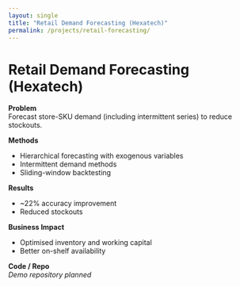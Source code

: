 ```yaml
---
layout: single
title: "Retail Demand Forecasting (Hexatech)"
permalink: /projects/retail-forecasting/
---
```


# Retail Demand Forecasting (Hexatech)

**Problem**  
Forecast store-SKU demand (including intermittent series) to reduce stockouts.

**Methods**
- Hierarchical forecasting with exogenous variables
- Intermittent demand methods
- Sliding-window backtesting

**Results**
- ~22% accuracy improvement
- Reduced stockouts

**Business Impact**
- Optimised inventory and working capital
- Better on-shelf availability

**Code / Repo**  
*Demo repository planned*
